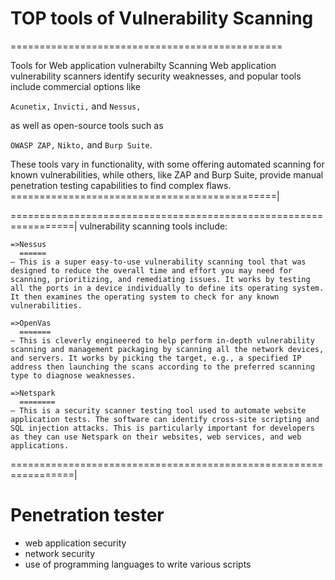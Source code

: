 # TOP tools of Vulnerability Scanning

===============================================

Tools for Web application vulnerabilty Scanning
Web application vulnerability scanners identify security weaknesses, and popular tools include commercial options like

`Acunetix,`
`Invicti,` and
`Nessus,`

as well as open-source tools such as

`OWASP ZAP,`
`Nikto,` and
`Burp Suite`.

These tools vary in functionality, with some offering automated scanning for known vulnerabilities, while others, like ZAP and Burp Suite, provide manual penetration testing capabilities to find complex flaws.
==============================================|

=================================================================|
vulnerability scanning tools include:

```
=>Nessus
  ======
– This is a super easy-to-use vulnerability scanning tool that was designed to reduce the overall time and effort you may need for scanning, prioritizing, and remediating issues. It works by testing all the ports in a device individually to define its operating system. It then examines the operating system to check for any known vulnerabilities.

=>OpenVas
  =======
– This is cleverly engineered to help perform in-depth vulnerability scanning and management packaging by scanning all the network devices, and servers. It works by picking the target, e.g., a specified IP address then launching the scans according to the preferred scanning type to diagnose weaknesses.

=>Netspark
  ========
– This is a security scanner testing tool used to automate website application tests. The software can identify cross-site scripting and SQL injection attacks. This is particularly important for developers as they can use Netspark on their websites, web services, and web applications.

```

=================================================================|

# Penetration tester

- web application security
- network security
- use of programming languages to write various scripts

